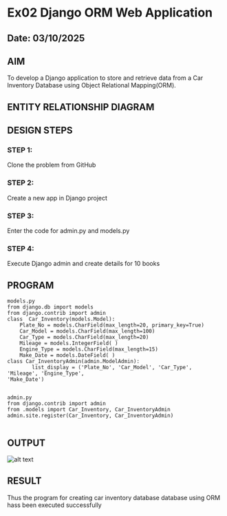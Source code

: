 # Ex02 Django ORM Web Application
## Date: 03/10/2025

## AIM
To develop a Django application to store and retrieve data from a Car Inventory Database using Object Relational Mapping(ORM).

## ENTITY RELATIONSHIP DIAGRAM



## DESIGN STEPS

### STEP 1:
Clone the problem from GitHub

### STEP 2:
Create a new app in Django project

### STEP 3:
Enter the code for admin.py and models.py

### STEP 4:
Execute Django admin and create details for 10 books

## PROGRAM
```
models.py
from django.db import models
from django.contrib import admin
class  Car_Inventory(models.Model):
	Plate_No = models.CharField(max_length=20, primary_key=True)
	Car_Model = models.CharField(max_length=100)
	Car_Type = models.CharField(max_length=20)
	Mileage = models.IntegerField( )
	Engine_Type = models.CharField(max_length=15)
	Make_Date = models.DateField( )
class Car_InventoryAdmin(admin.ModelAdmin):
    	list_display = ('Plate_No', 'Car_Model', 'Car_Type', 'Mileage', 'Engine_Type', 
'Make_Date')


admin.py
from django.contrib import admin
from .models import Car_Inventory, Car_InventoryAdmin
admin.site.register(Car_Inventory, Car_InventoryAdmin)


```


## OUTPUT
![alt text](../image.png)


## RESULT
Thus the program for creating car inventory database database using ORM hass been executed successfully
